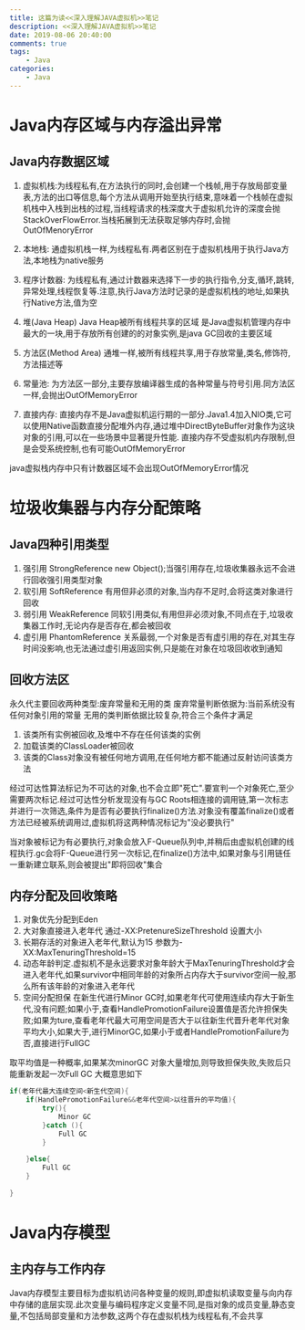 ```yaml
---
title: 这篇为读<<深入理解JAVA虚拟机>>笔记
description: <<深入理解JAVA虚拟机>>笔记
date: 2019-08-06 20:40:00
comments: true
tags: 
    - Java
categories:
    - Java
---
```


# Java内存区域与内存溢出异常

## Java内存数据区域

1. 虚拟机栈:为线程私有,在方法执行的同时,会创建一个栈帧,用于存放局部变量表,方法的出口等信息,每个方法从调用开始至执行结束,意味着一个栈帧在虚拟机栈中入栈到出栈的过程,当线程请求的栈深度大于虚拟机允许的深度会抛StackOverFlowError.当栈拓展到无法获取足够内存时,会抛OutOfMenoryError
2. 本地栈: 通虚拟机栈一样,为线程私有.两者区别在于虚拟机栈用于执行Java方法,本地栈为native服务
3. 程序计数器: 为线程私有,通过计数器来选择下一步的执行指令,分支,循环,跳转,异常处理,线程恢复等.注意,执行Java方法时记录的是虚拟机栈的地址,如果执行Native方法,值为空

4. 堆(Java Heap) Java Heap被所有线程共享的区域 是Java虚拟机管理内存中最大的一块,用于存放所有创建的的对象实例,是java GC回收的主要区域
5. 方法区(Method Area)  通堆一样,被所有线程共享,用于存放常量,类名,修饰符,方法描述等
6. 常量池: 为方法区一部分,主要存放编译器生成的各种常量与符号引用.同方法区一样,会抛出OutOfMemoryError

7. 直接内存: 直接内存不是Java虚拟机运行期的一部分.Java1.4加入NIO类,它可以使用Native函数直接分配堆外内存,通过堆中DirectByteBuffer对象作为这块对象的引用,可以在一些场景中显著提升性能. 直接内存不受虚拟机内存限制,但是会受系统控制,也有可能OutOfMemoryError

java虚拟栈内存中只有计数器区域不会出现OutOfMemoryError情况

# 垃圾收集器与内存分配策略

## Java四种引用类型

1. 强引用  StrongReference new Object();当强引用存在,垃圾收集器永远不会进行回收强引用类型对象
2. 软引用  SoftReference 有用但非必须的对象,当内存不足时,会将这类对象进行回收
3. 弱引用  WeakReference 同软引用类似,有用但非必须对象,不同点在于,垃圾收集器工作时,无论内存是否存在,都会被回收
4. 虚引用  PhantomReference 关系最弱,一个对象是否有虚引用的存在,对其生存时间没影响,也无法通过虚引用返回实例,只是能在对象在垃圾回收收到通知

## 回收方法区
永久代主要回收两种类型:废弃常量和无用的类
废弃常量判断依据为:当前系统没有任何对象引用的常量
无用的类判断依据比较复杂,符合三个条件才满足
1. 该类所有实例被回收,及堆中不存在任何该类的实例
2. 加载该类的ClassLoader被回收
3. 该类的Class对象没有被任何地方调用,在任何地方都不能通过反射访问该类方法

经过可达性算法标记为不可达的对象,也不会立即"死亡".要宣判一个对象死亡,至少需要两次标记.经过可达性分析发现没有与GC Roots相连接的调用链,第一次标志并进行一次筛选,条件为是否有必要执行finalize()方法.对象没有覆盖finalize()或者方法已经被系统调用过,虚拟机将这两种情况标记为"没必要执行"

当对象被标记为有必要执行,对象会放入F-Queue队列中,并稍后由虚拟机创建的线程执行.gc会将F-Queue进行另一次标记,在finalize()方法中,如果对象与引用链任一重新建立联系,则会被提出"即将回收"集合

## 内存分配及回收策略

1. 对象优先分配到Eden
2. 大对象直接进入老年代 通过-XX:PretenureSizeThreshold 设置大小
3. 长期存活的对象进入老年代,默认为15 参数为- XX:MaxTenuringThreshold=15
4. 动态年龄判定.虚拟机不是永远要求对象年龄大于MaxTenuringThreshold才会进入老年代,如果survivor中相同年龄的对象所占内存大于survivor空间一般,那么所有该年龄的对象进入老年代
5. 空间分配担保
在新生代进行Minor GC时,如果老年代可使用连续内存大于新生代,没有问题;如果小于,查看HandlePromotionFailure设置值是否允许担保失败;如果为ture,查看老年代最大可用空间是否大于以往新生代晋升老年代对象平均大小,如果大于,进行MinorGC,如果小于或者HandlePromotionFailure为否,直接进行FullGC

取平均值是一种概率,如果某次minorGC 对象大量增加,则导致担保失败,失败后只能重新发起一次Full GC
大概意思如下
```java
if(老年代最大连续空间<新生代空间){
    if(HandlePromotionFailure&&老年代空间>以往晋升的平均值){
        try(){
            Minor GC
        }catch (){
            Full GC
        }
        
    }else{
        Full GC
    }
     
}
```

# Java内存模型

## 主内存与工作内存

Java内存模型主要目标为虚拟机访问各种变量的规则,即虚拟机读取变量与向内存中存储的底层实现.此次变量与编码程序定义变量不同,是指对象的成员变量,静态变量,不包括局部变量和方法参数,这两个存在虚拟机栈为线程私有,不会共享